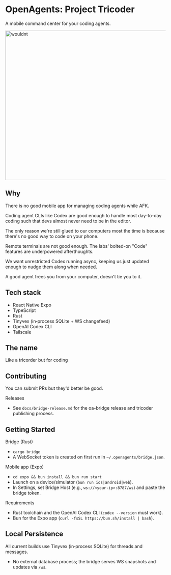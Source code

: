 # OpenAgents: Project Tricoder

A mobile command center for your coding agents.

<img width="1000" height="470" alt="wouldnt" src="https://github.com/user-attachments/assets/0569c202-e7d8-43a7-b6ad-829fe761d31b" />

## Why

There is no good mobile app for managing coding agents while AFK.

Coding agent CLIs like Codex are good enough to handle most day-to-day coding such that devs almost never need to be in the editor.

The only reason we're still glued to our computers most the time is because there's no good way to code on your phone.

Remote terminals are not good enough. The labs' bolted-on "Code" features are underpowered afterthoughts.

We want unrestricted Codex running async, keeping us just updated enough to nudge them along when needed.

A good agent frees you from your computer, doesn't tie you to it.

## Tech stack

- React Native Expo
- TypeScript
- Rust
- Tinyvex (in‑process SQLite + WS changefeed)
- OpenAI Codex CLI
- Tailscale

## The name

Like a tricorder but for coding

## Contributing

You can submit PRs but they'd better be good.

Releases
- See `docs/bridge-release.md` for the oa-bridge release and tricoder publishing process.

## Getting Started

Bridge (Rust)
- `cargo bridge`
- A WebSocket token is created on first run in `~/.openagents/bridge.json`.

Mobile app (Expo)
- `cd expo && bun install && bun run start`
- Launch on a device/simulator (`bun run ios|android|web`).
- In Settings, set Bridge Host (e.g., `ws://<your-ip>:8787/ws`) and paste the bridge token.

Requirements
- Rust toolchain and the OpenAI Codex CLI (`codex --version` must work).
- Bun for the Expo app (`curl -fsSL https://bun.sh/install | bash`).

## Local Persistence

All current builds use Tinyvex (in‑process SQLite) for threads and messages.
- No external database process; the bridge serves WS snapshots and updates via `/ws`.
